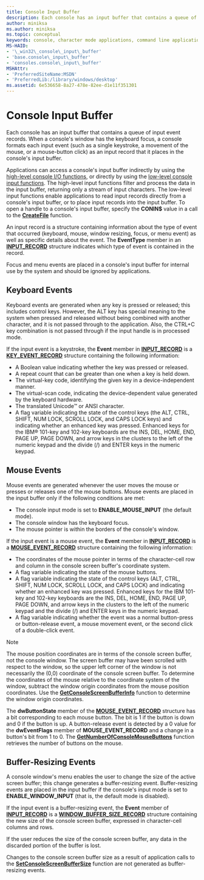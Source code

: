 ```yaml
---
title: Console Input Buffer
description: Each console has an input buffer that contains a queue of input event records.
author: miniksa
ms.author: miniksa
ms.topic: conceptual
keywords: console, character mode applications, command line applications, terminal applications, console api
MS-HAID:
- '\_win32\_console\_input\_buffer'
- 'base.console\_input\_buffer'
- 'consoles.console\_input\_buffer'
MSHAttr:
- 'PreferredSiteName:MSDN'
- 'PreferredLib:/library/windows/desktop'
ms.assetid: 6e536658-8a27-478e-82ee-d1e11f351301
---
```


# Console Input Buffer

Each console has an input buffer that contains a queue of input event records. When a console's window has the keyboard focus, a console formats each input event (such as a single keystroke, a movement of the mouse, or a mouse-button click) as an input record that it places in the console's input buffer.

Applications can access a console's input buffer indirectly by using the [high-level console I/O functions](high-level-console-input-and-output-functions.md), or directly by using the [low-level console input functions](low-level-console-input-functions.md). The high-level input functions filter and process the data in the input buffer, returning only a stream of input characters. The low-level input functions enable applications to read input records directly from a console's input buffer, or to place input records into the input buffer. To open a handle to a console's input buffer, specify the **CONIN$** value in a call to the [**CreateFile**](/windows/win32/api/fileapi/nf-fileapi-createfilea) function.

An input record is a structure containing information about the type of event that occurred (keyboard, mouse, window resizing, focus, or menu event) as well as specific details about the event. The **EventType** member in an [**INPUT\_RECORD**](input-record-str.md) structure indicates which type of event is contained in the record.

Focus and menu events are placed in a console's input buffer for internal use by the system and should be ignored by applications.

## Keyboard Events

Keyboard events are generated when any key is pressed or released; this includes control keys. However, the ALT key has special meaning to the system when pressed and released without being combined with another character, and it is not passed through to the application. Also, the CTRL+C key combination is not passed through if the input handle is in processed mode.

If the input event is a keystroke, the **Event** member in [**INPUT\_RECORD**](input-record-str.md) is a [**KEY\_EVENT\_RECORD**](key-event-record-str.md) structure containing the following information:

- A Boolean value indicating whether the key was pressed or released.
- A repeat count that can be greater than one when a key is held down.
- The virtual-key code, identifying the given key in a device-independent manner.
- The virtual-scan code, indicating the device-dependent value generated by the keyboard hardware.
- The translated Unicode™ or ANSI character.
- A flag variable indicating the state of the control keys (the ALT, CTRL, SHIFT, NUM LOCK, SCROLL LOCK, and CAPS LOCK keys) and indicating whether an enhanced key was pressed. Enhanced keys for the IBM® 101-key and 102-key keyboards are the INS, DEL, HOME, END, PAGE UP, PAGE DOWN, and arrow keys in the clusters to the left of the numeric keypad and the divide (/) and ENTER keys in the numeric keypad.

## Mouse Events

Mouse events are generated whenever the user moves the mouse or presses or releases one of the mouse buttons. Mouse events are placed in the input buffer only if the following conditions are met:

- The console input mode is set to **ENABLE\_MOUSE\_INPUT** (the default mode).
- The console window has the keyboard focus.
- The mouse pointer is within the borders of the console's window.

If the input event is a mouse event, the **Event** member in [**INPUT\_RECORD**](input-record-str.md) is a [**MOUSE\_EVENT\_RECORD**](mouse-event-record-str.md) structure containing the following information:

- The coordinates of the mouse pointer in terms of the character-cell row and column in the console screen buffer's coordinate system.
- A flag variable indicating the state of the mouse buttons.
- A flag variable indicating the state of the control keys (ALT, CTRL, SHIFT, NUM LOCK, SCROLL LOCK, and CAPS LOCK) and indicating whether an enhanced key was pressed. Enhanced keys for the IBM 101-key and 102-key keyboards are the INS, DEL, HOME, END, PAGE UP, PAGE DOWN, and arrow keys in the clusters to the left of the numeric keypad and the divide (/) and ENTER keys in the numeric keypad.
- A flag variable indicating whether the event was a normal button-press or button-release event, a mouse movement event, or the second click of a double-click event.

> [!NOTE]
>The mouse position coordinates are in terms of the console screen buffer, not the console window. The screen buffer may have been scrolled with respect to the window, so the upper left corner of the window is not necessarily the (0,0) coordinate of the console screen buffer. To determine the coordinates of the mouse relative to the coordinate system of the window, subtract the window origin coordinates from the mouse position coordinates. Use the [**GetConsoleScreenBufferInfo**](getconsolescreenbufferinfo.md) function to determine the window origin coordinates.

The **dwButtonState** member of the [**MOUSE\_EVENT\_RECORD**](mouse-event-record-str.md) structure has a bit corresponding to each mouse button. The bit is 1 if the button is down and 0 if the button is up. A button-release event is detected by a 0 value for the **dwEventFlags** member of **MOUSE\_EVENT\_RECORD** and a change in a button's bit from 1 to 0. The [**GetNumberOfConsoleMouseButtons**](getnumberofconsolemousebuttons.md) function retrieves the number of buttons on the mouse.

## Buffer-Resizing Events

A console window's menu enables the user to change the size of the active screen buffer; this change generates a buffer-resizing event. Buffer-resizing events are placed in the input buffer if the console's input mode is set to **ENABLE\_WINDOW\_INPUT** (that is, the default mode is disabled).

If the input event is a buffer-resizing event, the **Event** member of [**INPUT\_RECORD**](input-record-str.md) is a [**WINDOW\_BUFFER\_SIZE\_RECORD**](window-buffer-size-record-str.md) structure containing the new size of the console screen buffer, expressed in character-cell columns and rows.

If the user reduces the size of the console screen buffer, any data in the discarded portion of the buffer is lost.

Changes to the console screen buffer size as a result of application calls to the [**SetConsoleScreenBufferSize**](setconsolescreenbuffersize.md) function are not generated as buffer-resizing events.